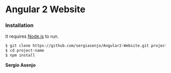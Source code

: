 # Angular 2 Website

### Installation

It requires [Node.js](https://nodejs.org/) to run.

```sh
$ git clone https://github.com/sergiasenjo/Angular2-Website.git project-name
$ cd project-name
$ npm install
```

**Sergio Asenjo**
